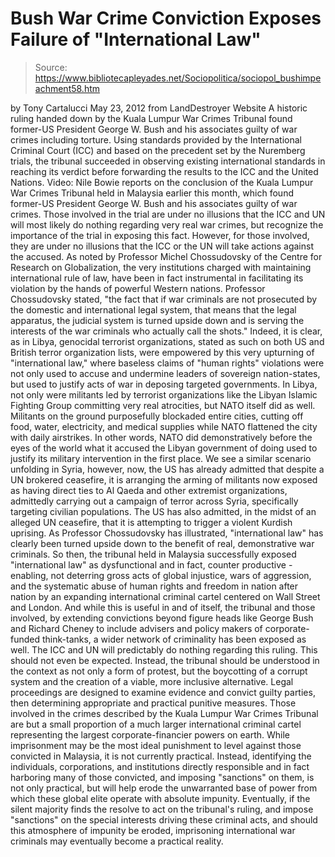 # Bush War Crime Conviction Exposes Failure of "International Law"

> Source: https://www.bibliotecapleyades.net/Sociopolitica/sociopol_bushimpeachment58.htm

by Tony Cartalucci
May 23, 2012
from
LandDestroyer Website
A historic ruling handed down by the
Kuala Lumpur War Crimes Tribunal found
former-US President George W. Bush and his associates
guilty of war
crimes including torture.
Using standards provided by the International
Criminal Court (ICC) and based on the precedent set by the Nuremberg trials,
the tribunal succeeded in observing existing international standards in
reaching its verdict before forwarding the results to the ICC and
the United
Nations.
Video:
Nile Bowie reports on the conclusion of the Kuala
Lumpur War Crimes Tribunal held in Malaysia earlier this
month, which found former-US President George W. Bush
and his associates guilty of war crimes. Those involved
in the trial are under no illusions that the ICC and UN
will most likely do nothing regarding very real war
crimes, but recognize the importance of the trial in
exposing this fact.
However, for those involved, they are under no
illusions that the ICC or the UN will take actions against the accused.
As
noted by Professor Michel Chossudovsky of the Centre for Research on
Globalization, the very institutions charged with maintaining international
rule of law, have been in fact instrumental in facilitating its violation by
the hands of powerful Western nations.
Professor Chossudovsky stated,
"the
fact that if war criminals are not prosecuted by the domestic and
international legal system, that means that the legal apparatus, the
judicial system is turned upside down and is serving the interests of the
war criminals who actually call the shots."
Indeed, it is clear, as in Libya, genocidal terrorist organizations, stated
as such on both US and British terror organization lists, were empowered by
this very upturning of "international law," where baseless claims of "human
rights" violations were not only used to accuse and undermine leaders of
sovereign nation-states, but used to justify acts of war in deposing
targeted governments.
In Libya, not only were militants led by terrorist
organizations like the Libyan Islamic Fighting Group committing very real
atrocities, but NATO itself did as well. Militants on the ground
purposefully blockaded entire cities, cutting off food, water, electricity,
and medical supplies while NATO flattened the city with daily airstrikes.
In
other words, NATO did demonstratively before the eyes of the world what it
accused the Libyan government of doing used to justify its military
intervention in the first place.
We see a similar scenario unfolding in Syria, however, now,
the US has
already admitted that despite a UN brokered ceasefire, it is arranging the
arming of militants now exposed as having direct ties to Al Qaeda and other
extremist organizations, admittedly carrying out a campaign of terror across
Syria, specifically targeting civilian populations. The US has also
admitted, in the midst of an alleged UN ceasefire, that it is attempting to
trigger a violent Kurdish uprising.
As Professor Chossudovsky has
illustrated, "international law" has clearly been turned upside down to the
benefit of real, demonstrative war criminals.
So then, the tribunal held in Malaysia successfully exposed "international
law" as dysfunctional and in fact, counter productive - enabling, not
deterring gross acts of global injustice, wars of aggression, and the
systematic abuse of human rights and freedom in nation after nation by an
expanding international criminal cartel centered on Wall Street and London.
And while this is useful in and of itself, the tribunal and those involved,
by extending convictions beyond figure heads like George Bush and Richard
Cheney to include advisers and policy makers of corporate-funded
think-tanks, a wider network of criminality has been exposed as well.
The ICC and UN will predictably do nothing regarding this ruling.
This
should not even be expected. Instead, the tribunal should be understood in
the context as not only a form of protest, but the boycotting of a corrupt
system and the creation of a viable, more inclusive alternative. Legal
proceedings are designed to examine evidence and convict guilty parties,
then determining appropriate and practical punitive measures.
Those involved in the crimes described by the Kuala Lumpur War Crimes
Tribunal are but a small proportion of a much larger international criminal
cartel representing the largest corporate-financier powers on earth.
While
imprisonment may be the most ideal punishment to level against those
convicted in Malaysia, it is not currently practical.
Instead,
identifying the individuals, corporations, and institutions
directly responsible and in fact harboring many of those convicted, and
imposing "sanctions" on them, is not only practical, but will help erode the
unwarranted base of power from which these global elite operate with
absolute impunity.
Eventually, if the silent majority finds the resolve to
act on the tribunal's ruling,
and impose "sanctions" on the special
interests driving these criminal acts, and should this atmosphere of
impunity be eroded, imprisoning international war criminals may eventually
become a practical reality.
